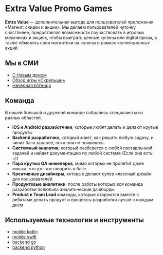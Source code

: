 # Extra Value Promo Games

**Extra Value** — дополнительная выгода для пользователей приложения «Магнит: скидки и акции». Мы делаем пользователей чуточку счастливее, предоставляя возможность поучаствовать в игровых механиках и акциях, чтобы выиграть ценные купоны или digital призы, а также обменять свои магнитики на купоны в рамках коллекционных акций.

## Мы в СМИ

* [С Новым домом](https://youtu.be/vcrjTeLv5XE)
* [Обзор игры «Скрепыши»](https://youtu.be/b4aKmnt7z6k)
* [Нечерная пятница](https://youtu.be/XW5GrI5T-EI)

## Команда

В нашей большой и дружной команде собрались специалисты из разных областей.
* **iOS и Android разработчики**, которые любят делать и делают крутые продукты
* **Backend разработчик**, который знает, как решить любую задачу, и чинит баги заранее, пока они не появились.
* **Cистемный аналатик**, который разберется с любой поставленной задачей и найдет документацию по любой системе (Если она есть =)) 
* **Пара крутых QA инженеров**, мимо которых не пролетит даже мошка, что уж там говорить о баге.
* **Креативные дизайнеры**, которые делают супер классный дизайн для пользователей.
* **Продуктовые аналитики**, после работы которых вся команда разработки полюбила аналитические дашборды
* **Product и Team Lead** команды, которые стараются вместе с ребятами делать продукт и процессы разработки лучше с каждым днем

## Используемые технологии и инструменты

* [mobile kotlin](tech/kotlin.md)
* [mobile swift](tech/swift.md)
* [backend go](tech/golang.md)
* [backend python](tech/python.md)

